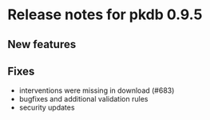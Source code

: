 # Release notes for pkdb 0.9.5

## New features

## Fixes
- interventions were missing in download (#683)
- bugfixes and additional validation rules
- security updates


